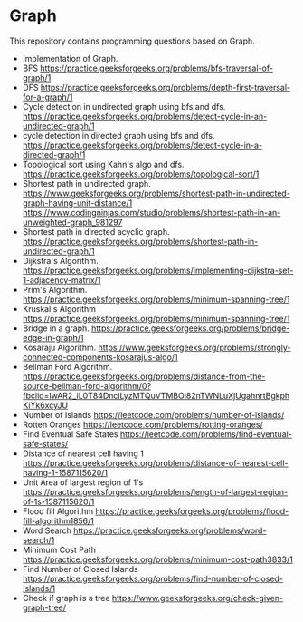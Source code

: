 # Graph
This repository contains programming questions based on Graph.
- Implementation of Graph.
- BFS https://practice.geeksforgeeks.org/problems/bfs-traversal-of-graph/1
- DFS https://practice.geeksforgeeks.org/problems/depth-first-traversal-for-a-graph/1
- Cycle detection in undirected graph using bfs and dfs. https://practice.geeksforgeeks.org/problems/detect-cycle-in-an-undirected-graph/1
- cycle detection in directed graph using bfs and dfs. https://practice.geeksforgeeks.org/problems/detect-cycle-in-a-directed-graph/1
- Topological sort using Kahn's algo and dfs. https://practice.geeksforgeeks.org/problems/topological-sort/1
- Shortest path in undirected graph.
  https://www.geeksforgeeks.org/problems/shortest-path-in-undirected-graph-having-unit-distance/1
  https://www.codingninjas.com/studio/problems/shortest-path-in-an-unweighted-graph_981297
- Shortest path in directed acyclic graph. https://practice.geeksforgeeks.org/problems/shortest-path-in-undirected-graph/1
- Dijkstra's Algorithm. https://practice.geeksforgeeks.org/problems/implementing-dijkstra-set-1-adjacency-matrix/1
- Prim's Algorithm. https://practice.geeksforgeeks.org/problems/minimum-spanning-tree/1
- Kruskal's Algorithm https://practice.geeksforgeeks.org/problems/minimum-spanning-tree/1
- Bridge in a graph. https://practice.geeksforgeeks.org/problems/bridge-edge-in-graph/1
- Kosaraju Algorithm. https://www.geeksforgeeks.org/problems/strongly-connected-components-kosarajus-algo/1
- Bellman Ford Algorithm. https://practice.geeksforgeeks.org/problems/distance-from-the-source-bellman-ford-algorithm/0?fbclid=IwAR2_lL0T84DnciLyzMTQuVTMBOi82nTWNLuXjUgahnrtBgkphKiYk6xcyJU
- Number of Islands https://leetcode.com/problems/number-of-islands/
- Rotten Oranges https://leetcode.com/problems/rotting-oranges/
- Find Eventual Safe States https://leetcode.com/problems/find-eventual-safe-states/
- Distance of nearest cell having 1 https://practice.geeksforgeeks.org/problems/distance-of-nearest-cell-having-1-1587115620/1
- Unit Area of largest region of 1's https://practice.geeksforgeeks.org/problems/length-of-largest-region-of-1s-1587115620/1
- Flood fill Algorithm https://practice.geeksforgeeks.org/problems/flood-fill-algorithm1856/1
- Word Search https://practice.geeksforgeeks.org/problems/word-search/1
- Minimum Cost Path https://practice.geeksforgeeks.org/problems/minimum-cost-path3833/1
- Find Number of Closed Islands https://practice.geeksforgeeks.org/problems/find-number-of-closed-islands/1
- Check if graph is a tree https://www.geeksforgeeks.org/check-given-graph-tree/ 

